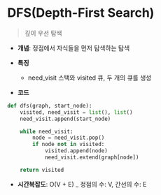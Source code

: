 # DFS(Depth-First Search)

> 깊이 우선 탐색

- **개념**: 정점에서 자식들을 먼저 탐색하는 탐색

- **특징**

  - need_visit 스택와 visited 큐, 두 개의 큐를 생성

- **코드**

```python
def dfs(graph, start_node):
    visited, need_visit = list(), list()
    need_visit.append(start_node)

    while need_visit:
        node = need_visit.pop()
        if node not in visited:
            visited.append(node)
            need_visit.extend(graph[node])

    return visited
```

- **시간복잡도**: O(V + E) \_ 정점의 수: V, 간선의 수: E
